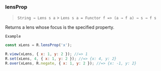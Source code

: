 ### lensProp

> `String → Lens s a` > `Lens s a = Functor f => (a → f a) → s → f s`

Returns a lens whose focus is the specified property.

`Example`

```js
const xLens = R.lensProp('x');

R.view(xLens, { x: 1, y: 2 }); //=> 1
R.set(xLens, 4, { x: 1, y: 2 }); //=> {x: 4, y: 2}
R.over(xLens, R.negate, { x: 1, y: 2 }); //=> {x: -1, y: 2}
```
